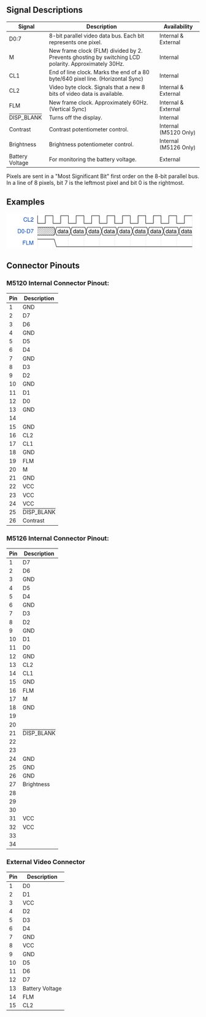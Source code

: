 
## Signal Descriptions
| Signal | Description | Availability |
| --- | --- | --- |
| D0:7 | 8-bit parallel video data bus. Each bit represents one pixel. | Internal & External |
| M | New frame clock (FLM) divided by 2. Prevents ghosting by switching LCD polarity. Approximately 30Hz. | Internal |
| CL1 | End of line clock. Marks the end of a 80 byte/640 pixel line. (Horizontal Sync) | Internal |
| CL2 | Video byte clock. Signals that a new 8 bits of video data is available. | Internal & External |
| FLM | New frame clock. Approximately 60Hz. (Vertical Sync) | Internal & External |
| <span style="text-decoration:overline">DISP_BLANK</span> | Turns off the display.  | Internal |
| Contrast | Contrast potentiometer control. | Internal (M5120 Only) |
| Brightness | Brightness potentiometer control. | Internal (M5126 Only) |
| Battery Voltage | For monitoring the battery voltage. | External |

Pixels are sent in a "Most Significant Bit" first order on the 8-bit parallel bus. In a line of 8 pixels, bit 7 is the leftmost pixel and bit 0 is the rightmost.

## Examples
![](media/displaydata.svg)

## Connector Pinouts

### M5120 Internal Connector Pinout: 

| Pin | Description |
| --- | --- |
| 1 | GND |
| 2 | D7 |
| 3 | D6 |
| 4 | GND |
| 5 | D5 |
| 6 | D4 |
| 7 | GND |
| 8 | D3 |
| 9 | D2 |
| 10 | GND |
| 11 | D1 |
| 12 | D0 |
| 13 | GND |
| 14 |
| 15 | GND |
| 16 | CL2 |
| 17 | CL1 |
| 18 | GND |
| 19 | FLM |
| 20 | M |
| 21 | GND |
| 22 | VCC |
| 23 | VCC |
| 24 | VCC |
| 25 | <span style="text-decoration:overline">DISP_BLANK</span> |
| 26 | Contrast |


### M5126 Internal Connector Pinout: 

| Pin | Description |
| --- | --- |
| 1 | D7 |
| 2 | D6 |
| 3 | GND |
| 4 | D5 |
| 5 | D4 |
| 6 | GND |
| 7 | D3 |
| 8 | D2 |
| 9 | GND |
| 10 | D1 |
| 11 | D0 |
| 12 | GND |
| 13 | CL2 |
| 14 | CL1 |
| 15 | GND |
| 16 | FLM |
| 17 | M |
| 18 | GND |
| 19 | |
| 20 | |
| 21 | <span style="text-decoration:overline">DISP_BLANK</span> |
| 22 | 
| 23 | 
| 24 | GND |
| 25 | GND |
| 26 | GND |
| 27 | Brightness |
| 28 | 
| 29 | 
| 30 | 
| 31 | VCC |
| 32 | VCC |
| 33 | 
| 34 | 

### External Video Connector
| Pin | Description |
| --- | --- |
| 1 | D0 |
| 2 | D1 |
| 3 | VCC |
| 4 | D2 |
| 5 | D3 |
| 6 | D4 |
| 7 | GND |
| 8 | VCC |
| 9 | GND |
| 10 | D5 |
| 11 | D6 |
| 12 | D7 |
| 13 | Battery Voltage |
| 14 | FLM |
| 15 | CL2 |
